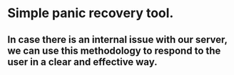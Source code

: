 # Simple panic recovery tool.

## In case there is an internal issue with our server, we can use this methodology to respond to the user in a clear and effective way.
